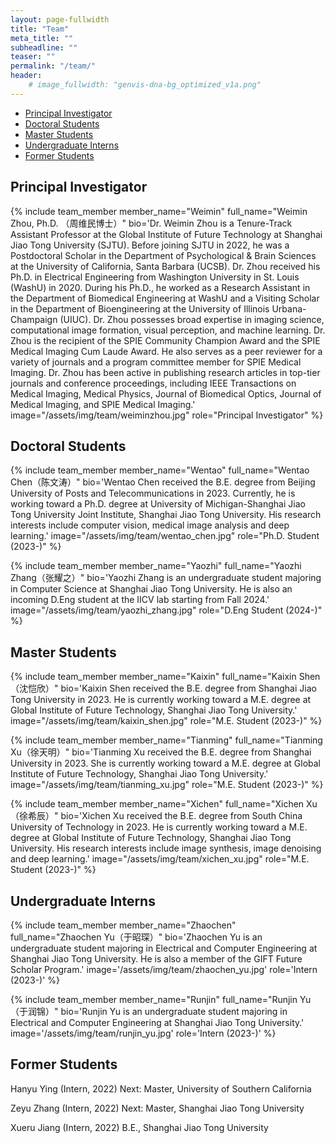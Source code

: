 ```yaml
---
layout: page-fullwidth
title: "Team"
meta_title: ""
subheadline: ""
teaser: ""
permalink: "/team/"
header:
    # image_fullwidth: "genvis-dna-bg_optimized_v1a.png"
---
```


<div data-magellan-expedition="fixed">
  <ul class="sub-nav">
    <li data-magellan-arrival="Principal_Investigators"><a href="#Principal_Investigator">Principal Investigator</a></li>
    <li data-magellan-arrival="Doctoral_Students"><a href="#Doctoral_Students">Doctoral Students</a></li>
    <li data-magellan-arrival="Master_Students"><a href="#Master_Students">Master Students</a></li>
    <li data-magellan-arrival="UG_Interns"><a href="#UG_Interns">Undergraduate Interns</a></li>
    <li data-magellan-arrival="Former_Students"><a href="#Former_Students">Former Students</a></li>

      
  </ul>
</div>

<h2 data-magellan-destination="Principal_Investigator">Principal Investigator</h2>
<a name="Principal_Investigator"></a>

{% include team_member member_name="Weimin" full_name="Weimin Zhou, Ph.D. （周维民博士）" bio='Dr. Weimin Zhou is a Tenure-Track Assistant Professor at the Global Institute of Future Technology at Shanghai Jiao Tong University (SJTU). Before joining SJTU in 2022, he was a Postdoctoral Scholar in the Department of Psychological & Brain Sciences at the University of California, Santa Barbara (UCSB). Dr. Zhou received his Ph.D. in Electrical Engineering from Washington University in St. Louis (WashU) in 2020. During his Ph.D., he worked as a Research Assistant in the Department of Biomedical Engineering at WashU and a Visiting Scholar in the Department of Bioengineering at the University of Illinois Urbana-Champaign (UIUC). Dr. Zhou possesses broad expertise in imaging science, computational image formation, visual perception, and machine learning. Dr. Zhou is the recipient of the SPIE Community Champion Award and the SPIE Medical Imaging Cum Laude Award. He also serves as a peer reviewer for a variety of journals and a program committee member for SPIE Medical Imaging. Dr. Zhou has been active in publishing research articles in top-tier journals and conference proceedings, including IEEE Transactions on Medical Imaging, Medical Physics, Journal of Biomedical Optics, Journal of Medical Imaging, and SPIE Medical Imaging.' image="/assets/img/team/weiminzhou.jpg" role="Principal Investigator" %}


<h2 data-magellan-destination="Doctora_Students">Doctoral Students</h2>
<a name="Doctoral_Students"></a>

{% include team_member member_name="Wentao" full_name="Wentao Chen（陈文涛）" bio='Wentao Chen received the B.E. degree from Beijing University of Posts and Telecommunications in 2023. Currently, he is working toward a Ph.D. degree at University of Michigan-Shanghai Jiao Tong University Joint Institute, Shanghai Jiao Tong University. His research interests include computer vision, medical image analysis and deep learning.' image="/assets/img/team/wentao_chen.jpg" role="Ph.D. Student (2023-)" %}

{% include team_member member_name="Yaozhi" full_name="Yaozhi Zhang（张耀之）" bio='Yaozhi Zhang is an undergraduate student majoring in Computer Science at Shanghai Jiao Tong University. He is also an incoming D.Eng student at the IICV lab starting from Fall 2024.' image="/assets/img/team/yaozhi_zhang.jpg" role="D.Eng Student (2024-)" %}




<h2 data-magellan-destination="Master_Students">Master Students</h2>
<a name="Master_Students"></a>

{% include team_member member_name="Kaixin" full_name="Kaixin Shen（沈恺欣）" bio='Kaixin Shen received the B.E. degree from Shanghai Jiao Tong University in 2023. He is currently working toward a M.E. degree at Global Institute of Future Technology, Shanghai Jiao Tong University.' image="/assets/img/team/kaixin_shen.jpg" role="M.E. Student (2023-)" %}

{% include team_member member_name="Tianming" full_name="Tianming Xu（徐天明）" bio='Tianming Xu received the B.E. degree from Shanghai University in 2023. She is currently working toward a M.E. degree at Global Institute of Future Technology, Shanghai Jiao Tong University.' image="/assets/img/team/tianming_xu.jpg" role="M.E. Student (2023-)" %}

{% include team_member member_name="Xichen" full_name="Xichen Xu（徐希辰）" bio='Xichen Xu received the B.E. degree from South China University of Technology in 2023. He is currently working toward a M.E. degree at Global Institute of Future Technology, Shanghai Jiao Tong University. His research interests include image synthesis, image denoising and deep learning.' image="/assets/img/team/xichen_xu.jpg" role="M.E. Student (2023-)" %}

<h2 data-magellan-destination="UG_Interns">Undergraduate Interns</h2>
<a name="UG_Interns"></a>

{% include team_member member_name="Zhaochen" full_name="Zhaochen Yu（于昭琛）" bio='Zhaochen Yu is an undergraduate student majoring in Electrical and Computer Engineering at Shanghai Jiao Tong University. He is also a member of the GIFT Future Scholar Program.' image='/assets/img/team/zhaochen_yu.jpg' role='Intern (2023-)' %}

{% include team_member member_name="Runjin" full_name="Runjin Yu（于润锦）" bio='Runjin Yu is an undergraduate student majoring in Electrical and Computer Engineering at Shanghai Jiao Tong University.' image='/assets/img/team/runjin_yu.jpg' role='Intern (2023-)' %}






<h2 data-magellan-destination="Former_Students">Former Students</h2>
<a name="Former_Students"></a>

Hanyu Ying (Intern, 2022) Next: Master, University of Southern California

Zeyu Zhang (Intern, 2022) Next: Master, Shanghai Jiao Tong University

Xueru Jiang (Intern, 2022) B.E., Shanghai Jiao Tong University








<!--


<li data-magellan-arrival="Alumni"><a href="#Alumni">Alumni</a></li>

<h2 data-magellan-destination="Alumni">Alumni</h2>
<a name="Alumni"></a>


{% include team_member member_name="Alex_W" full_name="Alex Wollam" bio='Alex is currently pursuing a degree in Computer Science Engineering at the Ohio State University. Alex is working on software development for <a href="https://github.com/griffithlab/pVAC-Tools">pVACtools</a>. Alex is currently on his third summer internship with the lab.' image='/assets/img/team/alex_wollam.jpg' role='Intern' %}



<a name="Past_Members"></a>
<h2 data-magellan-destination="Past_Members">Past Members (Interns, Rotation Students, etc.)</h2>

<div class="row">
  <div class="small-4 columns">
      <h5>Lei Chen</h5>
      <h5>Shou Han</h5>
      <h5>Shaopeng Liu</h5>
      <h5>Grace Wang</h5>
      <h5>Aaron Graubert</h5>
      <h5>Alina Schmidt</h5>
  </div>
  <div class="small-4 columns">
      <h5>Sidi Zhao</h5>
      <h5>Rachel Bilski</h5>
      <h5>Greg Spies</h5>
      <h5>Matthew Matlock</h5>
      <h5>Deng Pan</h5>
      <h5>Gejae Jeffers</h5>
  </div>
  <div class="small-4 columns">
      <h5>Mayank Choudhary</h5>
      <h5>Ju Heon Maeng</h5>
      <h5>Amber Wollam</h5>
      <h5>Jaclyn Boozalis</h5>
      <h5>Malik Sediqzad</h5>
      <h5>Jace Webster</h5>
  </div>
</div>

-->
